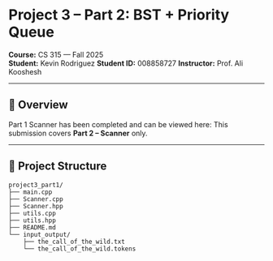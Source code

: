 #  Project 3 – Part 2: **BST + Priority Queue**
**Course:** CS 315 — Fall 2025  
**Student:** Kevin Rodriguez 
**Student ID:** 008858727
**Instructor:** Prof. Ali Kooshesh

---

## 📘 Overview
Part 1 Scanner has been completed and can be viewed here: 
This submission covers **Part 2 – Scanner** only.  

---


## 📁 Project Structure
```
project3_part1/
├── main.cpp
├── Scanner.cpp
├── Scanner.hpp
├── utils.cpp
├── utils.hpp
├── README.md
└── input_output/
    ├── the_call_of_the_wild.txt
    └── the_call_of_the_wild.tokens
```
